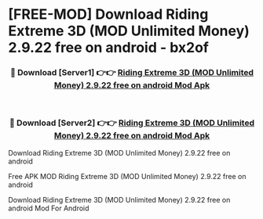 # [FREE-MOD] Download Riding Extreme 3D (MOD Unlimited Money) 2.9.22 free on android - bx2of


<div align="center">
<h3>🔴 Download [Server1] 👉👉 <a href="https://apk-comot.site?title=Riding_Extreme_3D_(MOD_Unlimited_Money)_2.9.22_free_on_android">Riding Extreme 3D (MOD Unlimited Money) 2.9.22 free on android Mod Apk</a></h3><br>

<h3>🔴 Download [Server2] 👉👉 <a href="https://apk-comot.site?title=Riding_Extreme_3D_(MOD_Unlimited_Money)_2.9.22_free_on_android">Riding Extreme 3D (MOD Unlimited Money) 2.9.22 free on android Mod Apk</a></h3>
</div>



Download Riding Extreme 3D (MOD Unlimited Money) 2.9.22 free on android 

Free APK MOD Riding Extreme 3D (MOD Unlimited Money) 2.9.22 free on android 

Download Riding Extreme 3D (MOD Unlimited Money) 2.9.22 free on android Mod For Android
